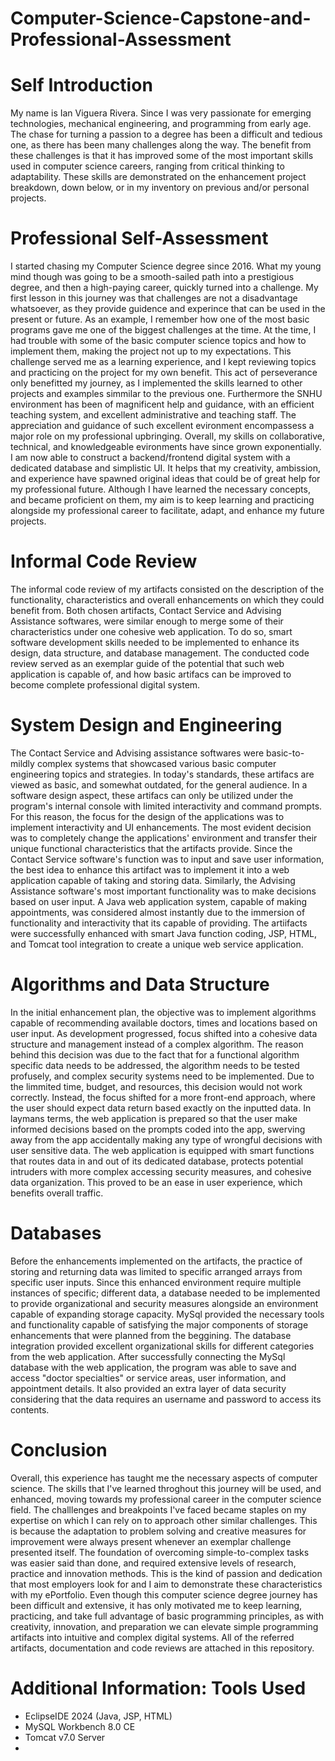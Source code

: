 # Computer-Science-Capstone-and-Professional-Assessment

# Self Introduction
My name is Ian Viguera Rivera. Since I was very passionate for emerging technologies, mechanical engineering, and programming from early age. The chase for turning a passion to a degree has been a difficult and tedious one, as there has been many challenges along the way. The benefit from these challenges is that it has improved some of the most important skills used in computer science careers, ranging from critical thinking to adaptability. These skills are demonstrated on the enhancement project breakdown, down below, or in my inventory on previous and/or personal projects.

# Professional Self-Assessment
I started chasing my Computer Science degree since 2016. What my young mind though was going to be a smooth-sailed path into a prestigious degree, and then a high-paying career, quickly turned into a challenge. My first lesson in this journey was that challenges are not a disadvantage whatsoever, as they provide guidence and experince that can be used in the present or future. As an example, I remember how one of the most basic programs gave me one of the biggest challenges at the time. At the time, I had trouble with some of the basic computer science topics and how to implement them, making the project not up to my expectations. This challenge served me as a learning experience, and I kept reviewing topics and practicing on the project for my own benefit. This act of perseverance only benefitted my journey, as I implemented the skills learned to other projects and examples simmilar to the previous one. Furthermore the SNHU environment has been of magnificent help and guidance, with an efficient teaching system, and excellent administrative and teaching staff. The appreciation and guidance of such excellent evironment encompassess a major role on my professional upbringing. Overall, my skills on collaborative, technical, and knowledgeable evironments have since grown exponentially. I am now able to construct a backend/frontend digital system with a dedicated database and simplistic UI. It helps that my creativity, ambission, and experience have spawned original ideas that could be of great help for my professional future. Although I have learned the necessary concepts, and became proficient on them, my aim is to keep learning and practicing alongside my professional career to facilitate, adapt, and enhance my future projects.

# Informal Code Review
The informal code review of my artifacts consisted on the description of the functionality, characteristics and overall enhancements on which they could benefit from. Both chosen artifacts, Contact Service and Advising Assistance softwares, were similar enough to merge some of their characteristics under one cohesive web application. To do so, smart software development skills needed to be implemented to enhance its design, data structure, and database management. The conducted code review served as an exemplar guide of the potential that such web application is capable of, and how basic artifacs can be improved to become complete professional digital system. 

# System Design and Engineering
The Contact Service and Advising assistance softwares were basic-to-mildly complex systems that showcased various basic computer engineering topics and strategies. In today's standards, these artifacs are viewed as basic, and somewhat outdated, for the general audience. In a software design aspect, these artifacs can only be utilized under the program's internal console with limited interactivity and command prompts. For this reason, the focus for the design of the applications was to implement interactivity and UI enhancements. The most evident decision  was to completely change the applications' environment and transfer their unique functional characteristics that the artifacts provide. Since the Contact Service software's function was to input and save user information, the best idea to enhance this artifact was to implement it into a web application capable of taking and storing data. Similarly, the Advising Assistance software's 
 most important functionality was to make decisions based on user input. A Java web application system, capable of making appointments, was considered almost instantly due to the immersion of functionality and interactivity that its capable of providing. The artiifacts were successfully enhanced with smart Java function coding, JSP, HTML, and Tomcat tool integration to create a unique web service application.

# Algorithms and Data Structure
In the initial enhancement plan, the objective was to implement algorithms capable of recommending available doctors, times and locations based on user input. As development progressed, focus shifted into a cohesive data structure and management instead of a complex algorithm. The reason behind this decision was due to the fact that for a functional algorithm specific data needs to be addressed, the algorithm needs to be tested profusely, and complex security systems need to be implemented. Due to the limmited time, budget, and resources, this decision would not work correctly. Instead, the focus shifted for a more front-end approach, where the user should expect data return based exactly on the inputted data. In laymans terms, the web application is prepared so that the user make informed decisions based on the prompts coded into the app, swerving away from the app accidentally making any type of wrongful decisions with user sensitive data. The web application is equipped with smart functions that routes data in and out of its dedicated database, protects potential intruders with more complex accessing security measures, and cohesive data organization. This proved to be an ease in user experience, which benefits overall traffic.

# Databases
Before the enhancements implemented on the artifacts, the practice of storing and returning data was limited to specific arranged arrays from specific user inputs. Since this enhanced environment require multiple instances of specific; different data, a database needed to be implemented to provide organizational and security measures alongside an environment capable of expanding storage capacity. MySql provided the necessary tools and functionality capable of satisfying the major components of storage enhancements that were planned from the beggining. The database integration provided excellent organizational skills for different categories from the web application. After successfully connecting the MySql database with the web application, the program was able to save and access "doctor specialties" or service areas, user information, and appointment details. It also provided an extra layer of data security considering that the data requires an username and password to access its contents. 

# Conclusion
Overall, this experience has taught me the necessary aspects of computer science. The skills that I've learned throghout this journey will be used, and enhanced, moving towards my professional career in the computer science field. The challlenges and breakpoints I've faced became staples on my expertise on which I can rely on to approach other similar challenges. This is because the adaptation to problem solving and creative measures for improvement were always present whenever an exemplar challenge presented itself. The foundation of overcoming simple-to-complex tasks was easier said than done, and required extensive levels of research, practice and innovation methods. This is the kind of passion and dedication that most employers look for and I aim to demonstrate these characteristics with my ePortfolio. Even though this computer science degree journey has been difficult and extensive, it has only motivated me to keep learning, practicing, and take full advantage of basic programming principles, as with creativity, innovation, and preparation we can elevate simple programming artifacts into intuitive and complex digital systems. All of the referred artifacts, documentation and code reviews are attached in this repository.

# Additional Information: Tools Used
- EclipseIDE 2024 (Java, JSP, HTML)
- MySQL Workbench 8.0 CE
- Tomcat v7.0 Server
- 
